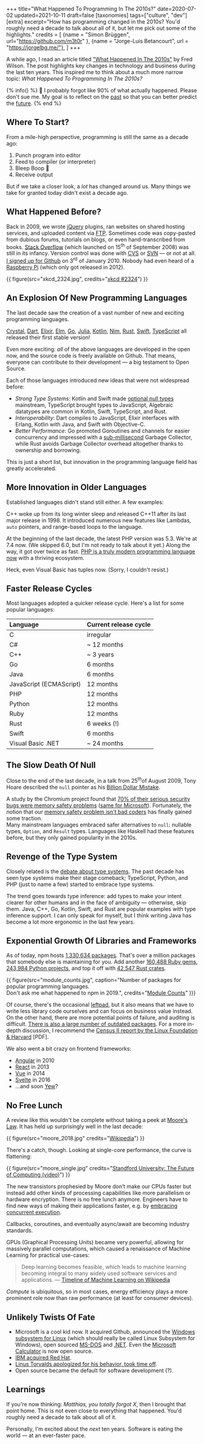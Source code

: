 +++
title="What Happened To Programming In The 2010s?"
date=2020-07-02
updated=2021-10-11
draft=false
[taxonomies]
tags=["culture", "dev"]
[extra]
excerpt="How has programming changed in the 2010s? You'd roughly need a decade to talk about all of it, but let me pick out some of the highlights."
credits = [
  {name = "Simon Brüggen", url="https://github.com/m3t0r" },
  {name = "Jorge-Luis Betancourt", url = "https://jorgelbg.me/"},
]
+++

A while ago, I read an article titled ["What Happened In The
2010s"](https://avc.com/2019/12/what-happened-in-the-2010s/) by Fred Wilson. The
post highlights key changes in technology and business during the last ten
years. This inspired me to think about a much more narrow topic: _What Happened To
Programming In The 2010s?_

{% info() %}
🚓 I probably forgot like 90% of what actually happened. Please
don't sue me.
My goal is to reflect on the <u>past</u> so that you can better predict the <u>future</u>.
{% end %}

## Where To Start?

From a mile-high perspective, programming is still the same as a decade ago:

1. Punch program into editor
2. Feed to compiler (or interpreter)
3. Bleep Boop 🤖
4. Receive output

But if we take a closer look, a _lot_ has changed around us.
Many things we take for granted today didn't exist a decade ago.

## What Happened Before?

Back in 2009, we wrote [jQuery](https://jquery.com/) plugins, ran websites on
shared hosting services, and uploaded content via
[FTP](https://en.wikipedia.org/wiki/File_Transfer_Protocol). Sometimes code was
copy-pasted from dubious forums, tutorials on blogs, or even hand-transcribed
from books. [Stack Overflow](https://stackoverflow.com/) (which launched on
15<sup>th</sup> of September 2008) was still in its infancy. Version control
was done with [CVS](https://en.wikipedia.org/wiki/Concurrent_Versions_System) or
[SVN](https://en.wikipedia.org/wiki/Apache_Subversion) &mdash; or not at all.
[I signed up for Github](https://endler.dev/2018/github/) on 3<sup>rd</sup> of
January 2010. Nobody had even heard of a [Raspberry
Pi](https://en.wikipedia.org/wiki/Raspberry_Pi) (which only got released in
2012).

{{ figure(src="xkcd_2324.jpg", credits="<a href='https://xkcd.com/2324/'>xkcd #2324</a>") }}

## An Explosion Of New Programming Languages

The last decade saw the creation of a vast number of new and exciting programming
languages.

[Crystal], [Dart], [Elixir], [Elm], [Go], [Julia], [Kotlin], [Nim], [Rust], [Swift], [TypeScript]
all released their first stable version!

Even more exciting: _all_ of the above languages are developed in the open now, and the source code is
freely available on Github. That means, everyone can contribute to their development &mdash; a big testament to Open Source.

Each of those languages introduced new ideas that were not widespread before:

- _Strong Type Systems_: Kotlin and Swift made [optional null types]
  mainstream, TypeScript brought types to JavaScript, Algebraic datatypes are
  common in Kotlin, Swift, TypeScript, and Rust.
- _Interoperability_: Dart compiles to JavaScript, Elixir interfaces with
  Erlang, Kotlin with Java, and Swift with Objective-C.
- _Better Performance_: Go promoted Goroutines and channels for easier
  concurrency and impressed with a
  [sub-millisecond](https://blog.golang.org/ismmkeynote) Garbage Collector,
  while Rust avoids Garbage Collector overhead altogether thanks to ownership and borrowing.

This is just a short list, but innovation in the programming language field has
greatly accelerated.

[optional null types]: https://en.wikipedia.org/wiki/Nullable_type

## More Innovation in Older Languages

Established languages didn't stand still either. A few examples:

C++ woke up from its long winter sleep and released C++11 after its last major
release in 1998. It introduced numerous new features like Lambdas, `auto`
pointers, and range-based loops to the language.

At the beginning of the last decade, the latest PHP version was 5.3. We're at
7.4 now. (We skipped 6.0, but I'm not ready to talk about it yet.) Along the
way, it got over twice as fast. [PHP is a truly modern programming language
now](https://stephencoakley.com/2020/06/10/dumb-reasons-to-hate-php) with a
thriving ecosystem.

Heck, even Visual Basic has tuples now. (Sorry, I couldn't resist.)

## Faster Release Cycles

Most languages adopted a quicker release cycle. Here's a list for some popular languages:

| Language                | Current release cycle |
| :---------------------- | :-------------------- |
| C                       | irregular             |
| C#                      | ~ 12 months           |
| C++                     | ~ 3 years             |
| Go                      | 6 months              |
| Java                    | 6 months              |
| JavaScript (ECMAScript) | 12 months             |
| PHP                     | 12 months             |
| Python                  | 12 months             |
| Ruby                    | 12 months             |
| Rust                    | 6 weeks (!)           |
| Swift                   | 6 months              |
| Visual Basic .NET       | ~ 24 months           |

## The Slow Death Of Null

Close to the end of the last decade, in a talk from 25<sup>th</sup>of August 2009,
Tony Hoare described the `null` pointer as his [Billion Dollar
Mistake](https://www.infoq.com/presentations/Null-References-The-Billion-Dollar-Mistake-Tony-Hoare/).

A study by the Chromium project found that [70% of their serious security bugs were memory safety problems](https://www.chromium.org/Home/chromium-security/memory-safety) ([same for Microsoft](https://www.zdnet.com/article/microsoft-70-percent-of-all-security-bugs-are-memory-safety-issues/)). Fortunately, the notion that our [memory safety problem isn't bad coders](https://medium.com/@sgrif/no-the-problem-isnt-bad-coders-ed4347810270)
has finally gained some traction.  
Many mainstream languages embraced safer alternatives to `null`: nullable
types, `Option`, and `Result` types. Languages like Haskell had these features
before, but they only gained popularity in the 2010s.

## Revenge of the Type System

Closely related is the [debate about type
systems](https://www.johndcook.com/blog/2010/06/09/dynamic-typing-and-risk-homeostasis/).
The past decade has seen type systems make their stage comeback; TypeScript,
Python, and PHP (just to name a few) started to embrace type systems.

The trend goes towards type inference: add types to make your intent clearer for
other humans and in the face of ambiguity &mdash; otherwise, skip them. Java,
C++, Go, Kotlin, Swift, and Rust are popular examples with type inference support. I
can only speak for myself, but I think writing Java has become a lot more
ergonomic in the last few years.

## Exponential Growth Of Libraries and Frameworks

As of today, npm hosts [1,330,634 packages](https://www.npmjs.com/). That's over a million
packages that somebody else is maintaining for you. Add another [160,488 Ruby
gems](https://rubygems.org/stats), [243,984 Python projects](https://pypi.org/),
and top it off with [42,547 Rust crates](https://crates.io/).

{{ figure(src="module_counts.jpg", caption="Number of packages for popular programming languages.<br /> Don't ask me what happened to npm in 2019.", credits="<a href='http://www.modulecounts.com/'>Module Counts</a>" )}}

Of course, there's the occasional
[leftpad](https://www.davidhaney.io/npm-left-pad-have-we-forgotten-how-to-program/),
but it also means that we have to write less library code ourselves and can
focus on business value instead. On the other hand, there are more potential
points of failure, and auditing is difficult. [There is also a large number of outdated
packages](https://sambleckley.com/writing/npm.html). For a more in-depth discussion, I recommend the [Census II report by
the Linux Foundation & Harvard](https://www.coreinfrastructure.org/wp-content/uploads/sites/6/2020/02/census_ii_vulnerabilities_in_the_core.pdf) [PDF].

We also went a bit crazy on frontend frameworks:

- [Angular](https://angularjs.org/) in 2010
- [React](https://reactjs.org/) in 2013
- [Vue](https://vuejs.org/) in 2014
- [Svelte](https://svelte.dev/) in 2016
- ...and soon [Yew](https://github.com/yewstack/yew/)?

## No Free Lunch

A review like this wouldn't be complete without taking a peek at [Moore's Law](https://en.wikipedia.org/wiki/Moore's_law).
It has held up surprisingly well in the last decade:

{{ figure(src="moore_2018.jpg" credits="<a href='https://en.wikipedia.org/wiki/Moore%27s_law'>Wikipedia</a>") }}

There's a catch, though.
Looking at single-core performance, the curve is flattening:

{{ figure(src="moore_single.jpg" credits="<a href='https://www.youtube.com/watch?v=Azt8Nc-mtKM&'>Standford University: The Future of Computing (video)</a>") }}

The new transistors prophesied by Moore don’t make our CPUs faster but instead
add other kinds of processing capabilities like more parallelism or hardware
encryption.
There is no free lunch anymore. Engineers have to find new ways of making their
applications faster, e.g. by [embracing concurrent
execution](https://en.wikipedia.org/wiki/Concurrent_computing).

Callbacks, coroutines, and eventually async/await are becoming industry
standards.

GPUs (Graphical Processing Units) became very powerful, allowing for massively
parallel computations, which caused a renaissance of Machine Learning for practical use-cases:

> Deep learning becomes feasible, which leads to machine learning becoming
> integral to many widely used software services and applications.
> &mdash; [Timeline of Machine Learning on Wikipedia](https://en.wikipedia.org/wiki/Timeline_of_machine_learning)

_Compute_ is ubiquitous, so in most cases, energy efficiency plays a more prominent role now than raw performance (at least for consumer devices).

## Unlikely Twists Of Fate

- Microsoft is a cool kid now. It acquired Github, announced the [Windows subsystem for Linux](https://en.wikipedia.org/wiki/Windows_Subsystem_for_Linux) (which should really be called Linux Subsystem for Windows), open sourced
  [MS-DOS](https://github.com/Microsoft/MS-DOS) and [.NET](http://news.microsoft.com/2014/11/12/microsoft-takes-net-open-source-and-cross-platform-adds-new-development-capabilities-with-visual-studio-2015-net-2015-and-visual-studio-online/).
  Even the [Microsoft Calculator](https://github.com/Microsoft/calculator) is now open source.
- [IBM acquired Red Hat](https://www.redhat.com/en/blog/red-hat-ibm-creating-leading-hybrid-cloud-provider).
- [Linus Torvalds apologized for his behavior, took time off](https://lore.kernel.org/lkml/CA+55aFy+Hv9O5citAawS+mVZO+ywCKd9NQ2wxUmGsz9ZJzqgJQ@mail.gmail.com/).
- Open source became the default for software development (?).

## Learnings

If you're now thinking: _Matthias, you totally forgot X_, then I brought
that point home. This is not even close to everything that happened. You'd
roughly need a decade to talk about all of it.

Personally, I'm excited about the _next_ ten years.
Software is eating the world &mdash; at an ever-faster pace.

[crystal]: https://crystal-lang.org/
[dart]: https://dart.dev/
[elixir]: https://elixir-lang.org/
[elm]: https://elm-lang.org/
[go]: https://golang.org/
[julia]: https://julialang.org/
[kotlin]: https://kotlinlang.org/
[nim]: https://nim-lang.org/
[rust]: https://www.rust-lang.org/
[swift]: https://swift.org/
[typescript]: https://www.typescriptlang.org/
